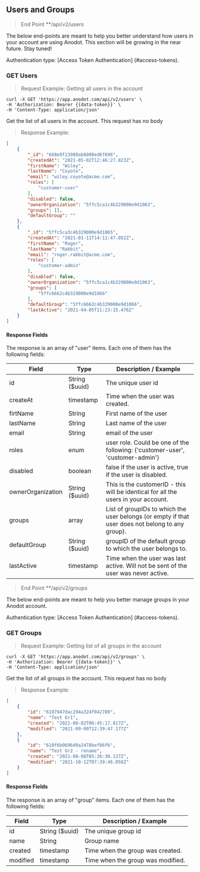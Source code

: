 ## Users and Groups

> End Point **/api/v2/users

The below end-points are meant to help you better understand how users in your account are using Anodot. This section will be growing in the near future. Stay tuned!

Authentication type: [Access Token Authentication] (#access-tokens).

### GET Users

> Request Example: Getting all users in the account  

```shell
curl -X GET 'https://app.anodot.com/api/v2/users' \
-H 'Authorization: Bearer {{data-token}}' \
-H 'Content-Type: application/json'
```

Get the list of all users in the account.
This request has no body

> Response Example:

```json
[
    {
        "_id": "608e9f23980ab6000ed6f696",
        "createdAt": "2021-05-02T12:46:27.823Z",
        "firstName": "Wiley",
        "lastName": "Coyote",
        "email": "wiley.coyote@acme.com",
        "roles": [
            "customer-user"
        ],
        "disabled": false,
        "ownerOrganization": "5ffc5ca1c4b329000e9d1063",
        "groups": [],
        "defaultGroup": ""
    },
    {
        "_id": "5ffc5ca3c4b329000e9d1065",
        "createdAt": "2021-01-11T14:11:47.052Z",
        "firstName": "Roger",
        "lastName": "Rabbit",
        "email": "roger.rabbit@acme.com",
        "roles": [
            "customer-admin"
        ],
        "disabled": false,
        "ownerOrganization": "5ffc5ca1c4b329000e9d1063",
        "groups": [
            "5ffc6662c4b329000e9d1066"
        ],
        "defaultGroup": "5ffc6662c4b329000e9d1066",
        "lastActive": "2021-04-05T11:23:15.476Z"
    }
]
```

#### Response Fields

The response is an array of "user" items. Each one of them has the following fields:

Field | Type | Description / Example
-|-|-
id | String ($uuid) | The unique user id
createAt | timestamp | Time when the user was created.
firtName | String | First name of the user
lastName | String | Last name of the user
email | String | email of the user
roles | enum | user role. Could be one of the following: {'customer-user', 'customer-admin'}
disabled | boolean | false if the user is active, true if the user is disabled. 
ownerOrganization | String ($uuid) | This is the customerID - this will be identical for all the users in your account. 
groups | array | List of groupIDs to which the user belongs (or empty if that user does not belong to any group).
defaultGroup | String ($uuid) | groupID of the default group to which the user belongs to.
lastActive | timestamp | Time when the user was last active. Will not be sent of the user was never active. 

> End Point **/api/v2/groups

The below end-points are meant to help you better manage groups in your Anodot account.

Authentication type: [Access Token Authentication] (#access-tokens).

### GET Groups

> Request Example: Getting list of all groups in the account

```shell
curl -X GET 'https://app.anodot.com/api/v2/groups' \
-H 'Authorization: Bearer {{data-token}}' \
-H 'Content-Type: application/json'
```

Get the list of all groups in the account.
This request has no body

> Response Example:

```json
[
    {
        "id": "6107947dac294a324f042789",
        "name": "Test Gr1",
        "created": "2021-08-02T06:45:17.817Z",
        "modified": "2021-09-09T12:39:47.177Z"
    },
    {
        "id": "610f6b0696d0a2478bef06f6",
        "name": "Test Gr2 - rename",
        "created": "2021-08-08T05:26:30.137Z",
        "modified": "2021-10-12T07:39:46.058Z"
    }
]
```

#### Response Fields

The response is an array of "group" items. Each one of them has the following fields:

Field | Type | Description / Example
-|-|-
id | String ($uuid) | The unique group id
name | String | Group name
created | timestamp | Time when the group was created.
modified | timestamp | Time when the group was modified.

